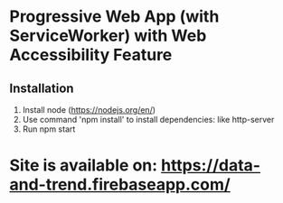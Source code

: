 # Progressive Web App (with ServiceWorker) with Web Accessibility Feature


## Installation

1. Install node (https://nodejs.org/en/)
2. Use command 'npm install' to install dependencies: like http-server
3. Run npm start

# Site is available on: https://data-and-trend.firebaseapp.com/
